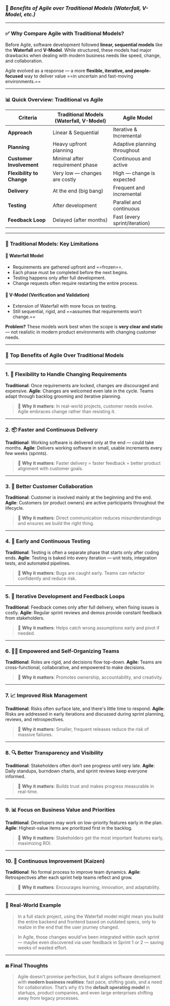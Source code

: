 
### 🔹 *Benefits of Agile over Traditional Models (Waterfall, V-Model, etc.)*

---

### ✅ Why Compare Agile with Traditional Models?

Before Agile, software development followed **linear, sequential models** like the **Waterfall** and **V-Model**. While structured, these models had major drawbacks when dealing with modern business needs like speed, change, and collaboration.

Agile evolved as a response — a more **flexible, iterative, and people-focused** way to deliver value ==in uncertain and fast-moving environments.==

---

### 📊 **Quick Overview: Traditional vs Agile**

| Criteria                  | Traditional Models (Waterfall, V-Model) | Agile Model                   |
| ------------------------- | --------------------------------------- | ----------------------------- |
| **Approach**              | Linear & Sequential                     | Iterative & Incremental       |
| **Planning**              | Heavy upfront planning                  | Adaptive planning throughout  |
| **Customer Involvement**  | Minimal after requirement phase         | Continuous and active         |
| **Flexibility to Change** | Very low — changes are costly           | High — change is expected     |
| **Delivery**              | At the end (big bang)                   | Frequent and incremental      |
| **Testing**               | After development                       | Parallel and continuous       |
| **Feedback Loop**         | Delayed (after months)                  | Fast (every sprint/iteration) |

---

### 🧾 **Traditional Models: Key Limitations**

#### 🔹 **Waterfall Model**

* Requirements are gathered upfront and ==frozen==.
* Each phase must be completed before the next begins.
* Testing happens only after full development.
* Change requests often require restarting the entire process.

#### 🔹 **V-Model (Verification and Validation)**

* Extension of Waterfall with more focus on testing.
* Still sequential, rigid, and ==assumes that requirements won’t change.==

**Problem?**
These models work best when the scope is **very clear and static** — not realistic in modern product environments with changing customer needs.

---

### 🚀 **Top Benefits of Agile Over Traditional Models**

---

### 1. 🧠 **Flexibility to Handle Changing Requirements**

**Traditional**: Once requirements are locked, changes are discouraged and expensive.
**Agile**: Changes are welcomed even late in the cycle. Teams adapt through backlog grooming and iterative planning.

> 📌 **Why it matters**: In real-world projects, customer needs evolve. Agile embraces change rather than resisting it.

---

### 2. 📦 **Faster and Continuous Delivery**

**Traditional**: Working software is delivered only at the end — could take months.
**Agile**: Delivers working software in small, usable increments every few weeks (sprints).

> 📌 **Why it matters**: Faster delivery = faster feedback = better product alignment with customer goals.

---

### 3. 👥 **Better Customer Collaboration**

**Traditional**: Customer is involved mainly at the beginning and the end.
**Agile**: Customers (or product owners) are active participants throughout the lifecycle.

> 📌 **Why it matters**: Direct communication reduces misunderstandings and ensures we build the right thing.

---

### 4. 🧪 **Early and Continuous Testing**

**Traditional**: Testing is often a separate phase that starts only after coding ends.
**Agile**: Testing is baked into every iteration — unit tests, integration tests, and automated pipelines.

> 📌 **Why it matters**: Bugs are caught early. Teams can refactor confidently and reduce risk.

---

### 5. 🔁 **Iterative Development and Feedback Loops**

**Traditional**: Feedback comes only after full delivery, when fixing issues is costly.
**Agile**: Regular sprint reviews and demos provide constant feedback from stakeholders.

> 📌 **Why it matters**: Helps catch wrong assumptions early and pivot if needed.

---

### 6. 🧑‍💻 **Empowered and Self-Organizing Teams**

**Traditional**: Roles are rigid, and decisions flow top-down.
**Agile**: Teams are cross-functional, collaborative, and empowered to make decisions.

> 📌 **Why it matters**: Promotes ownership, accountability, and creativity.

---

### 7. 📈 **Improved Risk Management**

**Traditional**: Risks often surface late, and there's little time to respond.
**Agile**: Risks are addressed in early iterations and discussed during sprint planning, reviews, and retrospectives.

> 📌 **Why it matters**: Smaller, frequent releases reduce the risk of massive failures.

---

### 8. 🔍 **Better Transparency and Visibility**

**Traditional**: Stakeholders often don’t see progress until very late.
**Agile**: Daily standups, burndown charts, and sprint reviews keep everyone informed.

> 📌 **Why it matters**: Builds trust and makes progress measurable in real-time.

---

### 9. 📊 **Focus on Business Value and Priorities**

**Traditional**: Developers may work on low-priority features early in the plan.
**Agile**: Highest-value items are prioritized first in the backlog.

> 📌 **Why it matters**: Stakeholders get the most important features early, maximizing ROI.

---

### 10. 🔄 **Continuous Improvement (Kaizen)**

**Traditional**: No formal process to improve team dynamics.
**Agile**: Retrospectives after each sprint help teams reflect and grow.

> 📌 **Why it matters**: Encourages learning, innovation, and adaptability.

---

### 🧩 Real-World Example

> In a full stack project, using the Waterfall model might mean you build the entire backend and frontend based on outdated specs, only to realize in the end that the user journey changed.

> In Agile, those changes would’ve been integrated within each sprint — maybe even discovered via user feedback in Sprint 1 or 2 — saving weeks of wasted effort.

---

### 🔚 Final Thoughts

> Agile doesn't promise perfection, but it aligns software development with **modern business realities**: fast pace, shifting goals, and a need for collaboration.
> That’s why it’s the **default operating model** in startups, product companies, and even large enterprises shifting away from legacy processes.


